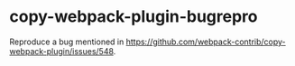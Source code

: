 # copy-webpack-plugin-bugrepro

Reproduce a bug mentioned in https://github.com/webpack-contrib/copy-webpack-plugin/issues/548.

